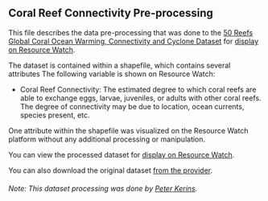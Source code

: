 ## Coral Reef Connectivity Pre-processing
This file describes the data pre-processing that was done to the [50 Reefs Global Coral Ocean Warming, Connectivity and Cyclone Dataset](https://conbio.onlinelibrary.wiley.com/doi/full/10.1111/conl.12587) for [display on Resource Watch](https://resourcewatch.org/data/explore/2e7527a0-c601-4e5a-a205-492314501744).

The dataset is contained within a shapefile, which contains several attributes The following variable is shown on Resource Watch:
- Coral Reef Connectivity: The estimated degree to which coral reefs are able to exchange eggs, larvae, juveniles, or adults with other coral reefs. The degree of connectivity may be due to location, ocean currents, species present, etc.

One attribute within the shapefile was visualized on the Resource Watch platform without any additional processing or manipulation.

You can view the processed dataset for [display on Resource Watch](https://resourcewatch.org/data/explore/2e7527a0-c601-4e5a-a205-492314501744).

You can also download the original dataset [from the provider](https://espace.library.uq.edu.au/view/UQ:0928a6a).

###### Note: This dataset processing was done by [Peter Kerins](https://www.wri.org/profile/peter-kerins).
